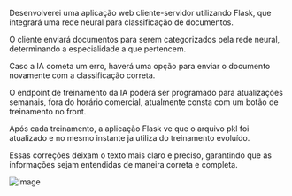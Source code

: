 Desenvolverei uma aplicação web cliente-servidor utilizando Flask, que integrará uma rede neural para classificação de documentos.

O cliente enviará documentos para serem categorizados pela rede neural, determinando a especialidade a que pertencem. 

Caso a IA cometa um erro, haverá uma opção para enviar o documento novamente com a classificação correta.

O endpoint de treinamento da IA poderá ser programado para atualizações semanais, fora do horário comercial, atualmente consta com um botão de treinamento no front. 

Após cada treinamento, a aplicação Flask ve que o arquivo pkl foi atualizado e no mesmo instante ja utiliza do treinamento evoluído.

Essas correções deixam o texto mais claro e preciso, garantindo que as informações sejam entendidas de maneira correta e completa.




![image](https://github.com/paulovarrone/document_prediction_client_server/assets/100317569/9ba83070-29d6-47c9-9208-29f78ebef815)
